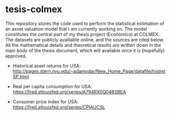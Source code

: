 # tesis-colmex

This repository stores the code used to perform the statistical estimation of an asset valuation model that I am currently working on. The model constitutes the central part of my thesis project (Economics) at COLMEX. The datasets are publicly availlable online, and the sources are cited below. All the mathematical details and theoretical results are written down in the main body of the thesis document, which will available once it is (hopefully) approved.

* Historical asset returns for USA:
http://pages.stern.nyu.edu/~adamodar/New_Home_Page/datafile/histretSP.html

* Real per capita consumption for USA:
https://fred.stlouisfed.org/series/A794RX0Q048SBEA

* Consumer price index for USA:
https://fred.stlouisfed.org/series/CPIAUCSL
